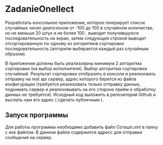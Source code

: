 # ZadanieOnellect
Разработать консольное приложение, которое генерирует список случайных чисел диапозоном от -100 до 100 в случайном количестве, но не меньше 20 штук и не более 100 , выводит получившуюся последовательность на экран, затем следующей строкой выводит отсортированную по одному из алгоритмов сортировки последовательность (алгоритм выбирается каждый раз случайным образом).

В приложении должны быть реализованы минимум 2 алгоритма сортировки (на выбор исполнителя). Выбор алгоритма сортировки случайный. Результат сортировки отобразить в консоли и реализовать отправку на rest api сервер, адрес которого берется из файла конфигурации (требуется реализовать только отправку данных, поднимать сервер и реализовывать на его стороне приём и обработку данных не требуется). Исходный код выложить в репозиторий Github и выслать нам его адрес ( сделать публичным ).
## Запуск программы
Для работы программы необходимо добавить файл Соташп.xml в папку с exe файлом. В данном файле содержится адресс для отправки сообщения на сервер.
